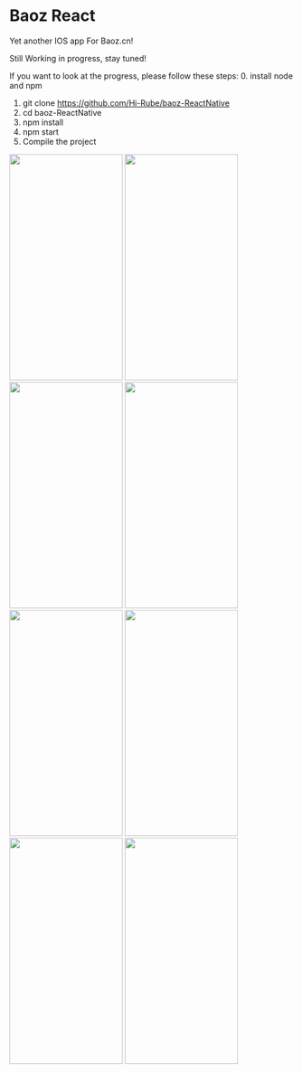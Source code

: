 # Baoz React

Yet another IOS app For Baoz.cn!

Still Working in progress, stay tuned!

If you want to look at the progress, please follow these steps:
0. install node and npm

1. git clone https://github.com/Hi-Rube/baoz-ReactNative
2. cd baoz-ReactNative
3. npm install
4. npm start
5. Compile the project

<img src="https://github.com/Hi-Rube/baoz-ReactNative/blob/master/Images/group.png?raw=true" width=200 height=400/>
<img src="https://github.com/Hi-Rube/baoz-ReactNative/blob/master/Images/club.png?raw=true" width=200 height=400/>
<img src="https://github.com/Hi-Rube/baoz-ReactNative/blob/master/Images/comment.png?raw=true" width=200 height=400/>
<img src="https://github.com/Hi-Rube/baoz-ReactNative/blob/master/Images/commentCode.png?raw=true" width=200 height=400/>
<img src="https://github.com/Hi-Rube/baoz-ReactNative/blob/master/Images/commentImage.png?raw=true" width=200 height=400/>
<img src="https://github.com/Hi-Rube/baoz-ReactNative/blob/master/Images/searchclub.png?raw=true" width=200 height=400/>
<img src="https://github.com/Hi-Rube/baoz-ReactNative/blob/master/Images/searchpeople.png?raw=true" width=200 height=400/>
<img src="https://github.com/Hi-Rube/baoz-ReactNative/blob/master/Images/searchtopic.png?raw=true" width=200 height=400/>



